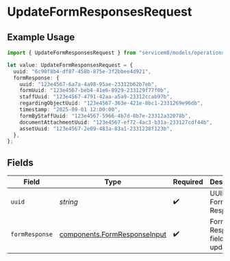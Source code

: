 # UpdateFormResponsesRequest

## Example Usage

```typescript
import { UpdateFormResponsesRequest } from "servicem8/models/operations";

let value: UpdateFormResponsesRequest = {
  uuid: "6c90f8b4-df87-458b-875e-3f2bbee4d921",
  formResponse: {
    uuid: "123e4567-6a7a-4a98-95ae-23312b62b7eb",
    formUuid: "123e4567-beb4-41e6-8929-233129f77f0b",
    staffUuid: "123e4567-4791-42aa-a5a9-23312ccab97b",
    regardingObjectUuid: "123e4567-363e-421e-8bc1-2331269e96db",
    timestamp: "2025-09-01 12:00:00",
    formByStaffUuid: "123e4567-5966-4b7d-8b7e-23312a32078b",
    documentAttachmentUuid: "123e4567-ef72-4ac3-b31a-233127cdf44b",
    assetUuid: "123e4567-2e09-483a-83a1-2331238f123b",
  },
};
```

## Fields

| Field                                                                        | Type                                                                         | Required                                                                     | Description                                                                  |
| ---------------------------------------------------------------------------- | ---------------------------------------------------------------------------- | ---------------------------------------------------------------------------- | ---------------------------------------------------------------------------- |
| `uuid`                                                                       | *string*                                                                     | :heavy_check_mark:                                                           | UUID of the Form Response                                                    |
| `formResponse`                                                               | [components.FormResponseInput](../../models/components/formresponseinput.md) | :heavy_check_mark:                                                           | Form Response fields to update                                               |